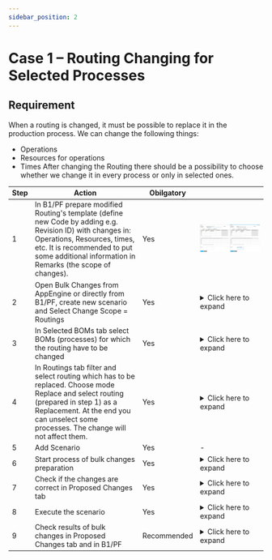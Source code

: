 ```yaml
---
sidebar_position: 2
---
```


# Case 1 – Routing Changing for Selected Processes

## Requirement

When a routing is changed, it must be possible to replace it in the production process. We can change the following things:

- Operations
- Resources for operations
- Times
After changing the Routing there should be a possibility to choose whether we change it in every process or only in selected ones.

| Step | Action | Obilgatory |  |
| --- | --- | --- | --- |
| 1 | In B1/PF prepare modified Routing's template (define new Code by adding e.g. Revision ID) with changes in: Operations, Resources, times, etc. It is recommended to put some additional information in Remarks (the scope of changes). | Yes | ![Routing changing for selected processes](./media/routings.png) |
| 2 | Open Bulk Changes from AppEngine or directly from B1/PF, create new scenario and Select Change Scope = Routings | Yes | <details><summary>Click here to expand</summary></details> |
| 3 | In Selected BOMs tab select BOMs (processes) for which the routing have to be changed | Yes | <details> <summary>Click here to expand</summary> </details> |
| 4 | In Routings tab filter and select routing which has to be replaced. Choose mode Replace and select routing (prepared in step 1) as a Replacement. At the end you can unselect some processes. The change will not affect them. | Yes | <details> <summary>Click here to expand</summary> </details> |
| 5 | Add Scenario | Yes | - |
| 6 | Start process of bulk changes preparation | Yes | <details> <summary>Click here to expand</summary> </details> |
| 7 | Check if the changes are correct in Proposed Changes tab | Yes | <details> <summary>Click here to expand</summary> </details> |
| 8 | Execute the scenario | Yes | <details> <summary>Click here to expand</summary> </details> |
| 9 | Check results of bulk changes in Proposed Changes tab and in B1/PF | Recommended |<details> <summary>Click here to expand</summary> </details> |

